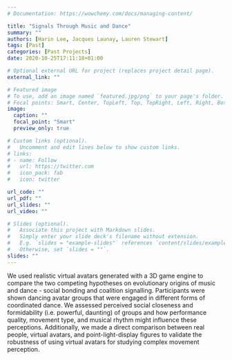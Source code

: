 ```yaml
---
# Documentation: https://wowchemy.com/docs/managing-content/

title: "Signals Through Music and Dance"
summary: ""
authors: [Harin Lee, Jacques Launay, Lauren Stewart]
tags: [Past]
categories: [Past Projects]
date: 2020-10-25T17:11:18+01:00

# Optional external URL for project (replaces project detail page).
external_link: ""

# Featured image
# To use, add an image named `featured.jpg/png` to your page's folder.
# Focal points: Smart, Center, TopLeft, Top, TopRight, Left, Right, BottomLeft, Bottom, BottomRight.
image:
  caption: ""
  focal_point: "Smart"
  preview_only: true

# Custom links (optional).
#   Uncomment and edit lines below to show custom links.
# links:
# - name: Follow
#   url: https://twitter.com
#   icon_pack: fab
#   icon: twitter

url_code: ""
url_pdf: ""
url_slides: ""
url_video: ""

# Slides (optional).
#   Associate this project with Markdown slides.
#   Simply enter your slide deck's filename without extension.
#   E.g. `slides = "example-slides"` references `content/slides/example-slides.md`.
#   Otherwise, set `slides = ""`.
slides: ""
---
```

We used realistic virtual avatars generated with a 3D game engine to compare the two competing hypotheses on evolutionary origins of music and dance - social bonding and coalition signalling. Participants were shown dancing avatar groups that were engaged in different forms of coordinated dance. We assessed perceived social closeness and formidability (i.e. powerful, daunting) of groups and how performance quality, movement type, and musical rhythm might influence these perceptions. Additionally, we made a direct comparison between real people, virtual avatars, and point-light-display figures to validate the robustness of using virtual avatars for studying complex movement perception.
